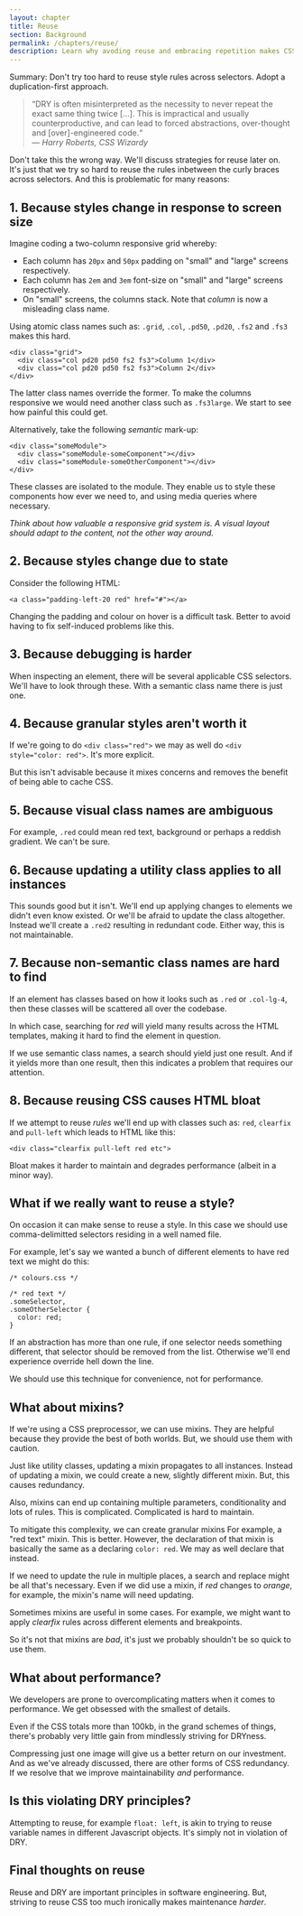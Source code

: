 ```yaml
---
layout: chapter
title: Reuse
section: Background
permalink: /chapters/reuse/
description: Learn why avoding reuse and embracing repetition makes CSS maintenance easier.
---
```


Summary: Don't try too hard to reuse style rules across selectors. Adopt a duplication-first approach.

> &ldquo;DRY is often misinterpreted as the necessity to never repeat the exact same thing twice [...]. This is impractical and usually counterproductive, and can lead to forced abstractions, over-thought and [over]-engineered code.&ldquo;
<br>&mdash; <cite>Harry Roberts, CSS Wizardy</cite>

Don't take this the wrong way. We'll discuss strategies for reuse later on. It's just that we try so hard to reuse the rules inbetween the curly braces across selectors. And this is problematic for many reasons:

## 1. Because styles change in response to screen size

Imagine coding a two-column responsive grid whereby:

* Each column has `20px` and `50px` padding on "small" and "large" screens respectively.
* Each column has `2em` and `3em` font-size on "small" and "large" screens respectively.
* On "small" screens, the columns stack. Note that *column* is now a misleading class name.

Using atomic class names such as: `.grid`, `.col`, `.pd50`, `.pd20`, `.fs2` and `.fs3` makes this hard.

	<div class="grid">
	  <div class="col pd20 pd50 fs2 fs3">Column 1</div>
	  <div class="col pd20 pd50 fs2 fs3">Column 2</div>
	</div>

The latter class names override the former. To make the columns responsive we would need another class such as `.fs3large`. We start to see how painful this could get.

Alternatively, take the following *semantic* mark-up:

	<div class="someModule">
	  <div class="someModule-someComponent"></div>
	  <div class="someModule-someOtherComponent"></div>
	</div>

These classes are isolated to the module. They enable us to style these components how ever we need to, and using media queries where necessary.

*Think about how valuable a responsive grid system is. A visual layout should adapt to the content, not the other way around.*

## 2. Because styles change due to state

Consider the following HTML:

	<a class="padding-left-20 red" href="#"></a>

Changing the padding and colour on hover is a difficult task. Better to avoid having to fix self-induced problems like this.

## 3. Because debugging is harder

When inspecting an element, there will be several applicable CSS selectors. We'll have to look through these. With a semantic class name there is just one.

## 4. Because granular styles aren't worth it

If we're going to do `<div class="red">` we may as well do `<div style="color: red">`. It's more explicit.

But this isn't advisable because it mixes concerns and removes the benefit of being able to cache CSS.

## 5. Because visual class names are ambiguous

For example, `.red` could mean red text, background or perhaps a reddish gradient. We can't be sure.

## 6. Because updating a utility class applies to all instances

This sounds good but it isn't. We'll end up applying changes to elements we didn't even know existed. Or we'll be afraid to update the class altogether. Instead we'll create a `.red2` resulting in redundant code. Either way, this is not maintainable.

## 7. Because non-semantic class names are hard to find

If an element has classes based on how it looks such as `.red` or `.col-lg-4`, then these classes will be scattered all over the codebase.

In which case, searching for *red* will yield many results across the HTML templates, making it hard to find the element in question.

If we use semantic class names, a search should yield just one result. And if it yields more than one result, then this indicates a problem that requires our attention.

## 8. Because reusing CSS causes HTML bloat

If we attempt to reuse *rules* we'll end up with classes such as: `red`, `clearfix` and `pull-left` which leads to HTML like this:

	<div class="clearfix pull-left red etc">

Bloat makes it harder to maintain and degrades performance (albeit in a minor way).

## What if we really want to reuse a style?

On occasion it can make sense to reuse a style. In this case we should use comma-delimitted selectors residing in a well named file.

For example, let's say we wanted a bunch of different elements to have red text we might do this:

	/* colours.css */

	/* red text */
	.someSelector,
	.someOtherSelector {
	  color: red;
	}

If an abstraction has more than one rule, if one selector needs something different, that selector should be removed from the list. Otherwise we'll end experience override hell down the line.

We should use this technique for convenience, not for performance.

## What about mixins?

If we're using a CSS preprocessor, we can use mixins. They are helpful because they provide the best of both worlds. But, we should use them with caution.

Just like utility classes, updating a mixin propagates to all instances. Instead of updating a mixin, we could create a new, slightly different mixin. But, this causes redundancy.

Also, mixins can end up containing multiple parameters, conditionality and lots of rules. This is complicated. Complicated is hard to maintain.

To mitigate this complexity, we can create granular mixins For example, a "red text" mixin. This is better. However, the declaration of that mixin is basically the same as a declaring `color: red`. We may as well declare that instead.

If we need to update the rule in multiple places, a search and replace might be all that's necessary. Even if we did use a mixin, if *red* changes to *orange*, for example, the mixin's name will need updating.

Sometimes mixins are useful in some cases. For example, we might want to apply *clearfix* rules across different elements and breakpoints.

So it's not that mixins are *bad*, it's just we probably shouldn't be so quick to use them.

## What about performance?

We developers are prone to overcomplicating matters when it comes to performance. We get obsessed with the smallest of details.

Even if the CSS totals more than 100kb, in the grand schemes of things, there's probably very little gain from mindlessly striving for DRYness.

Compressing just one image will give us a better return on our investment. And as we've already discussed, there are other forms of CSS redundancy. If we resolve that we improve maintainability *and* performance.

## Is this violating DRY principles?

Attempting to reuse, for example `float: left`, is akin to trying to reuse variable names in different Javascript objects. It's simply not in violation of DRY.

## Final thoughts on reuse

Reuse and DRY are important principles in software engineering. But, striving to reuse CSS too much ironically makes maintenance *harder*.
